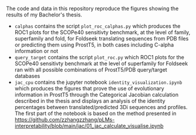 The code and data in this repository reproduce the figures showing the results of my Bachelor's thesis.

- `calphas` contains the script `plot_roc_calphas.py` which produces the ROC1 plots for the SCOPe40 sensitivty benchmark, at the level of family, superfamily and fold, for Foldseek translating sequences from PDB files or predicting them using ProstT5, in both cases including C-alpha information or not
- `query_target` contains the script `plot_roc.py` which  ROC1 plots for the SCOPe40 sensitivty benchmark at the level of superfamily for Foldseek ran with all possible combinations of ProstT5/PDB query/target databases
- `jac_cpu` contains the jupyter notebook `identity_visualization.ipynb` which produces the figures that prove the use of evolutionary information in ProstT5 through the Categorical Jacobian calculation described in the thesis and displays an analysis of the identity percentages between translated/predicted 3Di sequences and profiles. The first part of the notebook is based on the method presented in https://github.com/zzhangzzhang/pLMs-interpretability/blob/main/jac/01_jac_calculate_visualise.ipynb
